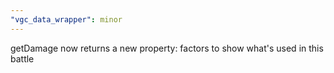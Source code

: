 ```yaml
---
"vgc_data_wrapper": minor
---
```


getDamage now returns a new property: factors to show what's used in this battle

